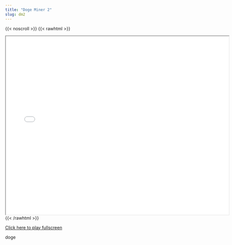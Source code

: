 ```yaml
---
title: "Doge Miner 2"
slug: dm2
---
```


{{< noscroll >}}
{{< rawhtml >}}
<iframe width="720" height="576" name="iframe" src="/cjs-garchive/dm2/index.html"></iframe>
{{< /rawhtml >}}

[Click here to play fullscreen](/cjs-garchive/dm2)

doge
